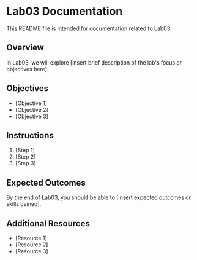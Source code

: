 # Lab03 Documentation

This README file is intended for documentation related to Lab03. 

## Overview

In Lab03, we will explore [insert brief description of the lab's focus or objectives here]. 

## Objectives

- [Objective 1]
- [Objective 2]
- [Objective 3]

## Instructions

1. [Step 1]
2. [Step 2]
3. [Step 3]

## Expected Outcomes

By the end of Lab03, you should be able to [insert expected outcomes or skills gained].

## Additional Resources

- [Resource 1]
- [Resource 2]
- [Resource 3]